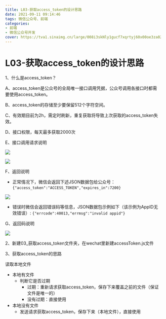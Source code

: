 ```yaml
---
title: L03-获取access_token的设计思路
date: 2021-09-11 09:14:46
tags: 微信公众号、前端
categories: 
- 前端
- 微信公众号开发
cover: https://tva1.sinaimg.cn/large/008i3skNly1gucf7xqrtyj60x00oe3za02.jpg
---
```


# **L03-获取access_token的设计思路**
1、什么是access_token？   

A、access_token是公众号的全局唯一接口调用凭据，公众号调用各接口时都需要使用access_token。

B、access_token的存储至少要保留512个字符空间。

C、有效期目前为2h，需定时刷新，重复获取将导致上次获取的access_token失效。

D、接口权限，每天最多获取2000次

E、接口调用请求说明

![](https://tva1.sinaimg.cn/large/008i3skNly1gucf9xyoq3j60ns02ujrh02.jpg)  

![](https://tva1.sinaimg.cn/large/008i3skNly1gucfac67f7j60xm0ccq3m02.jpg)  

F、返回说明
- 正常情况下，微信会返回下述JSON数据包给公众号：
`{"access_token":"ACCESS_TOKEN","expires_in":7200}`  

![](https://tva1.sinaimg.cn/large/008i3skNly1gucfb5sq92j60u408saab02.jpg)  

- 错误时微信会返回错误码等信息，JSON数据包示例如下（该示例为AppID无效错误）:
`{"errcode":40013,"errmsg":"invalid appid"}`  

G、返回码说明  

![](https://tva1.sinaimg.cn/large/008i3skNly1gucfc9bcypj60xl0u041402.jpg)




2、新建03_获取access_token文件夹，在wechat里新建accessToken.js文件  

3、获取access_token的思路  

读取本地文件
   - 本地有文件
       - 判断它是否过期
           - 过期：重新请求获取access_token，保存下来覆盖之前的文件（保证文件是唯一的）
           - 没有过期：直接使用
   - 本地没有文件
       - 发送请求获取access_token，保存下来（本地文件），直接使用